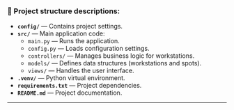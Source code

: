 
### 📌 Project structure descriptions:

- **`config/`** — Contains project settings.
- **`src/`** — Main application code:
  - `main.py` — Runs the application.
  - `config.py` — Loads configuration settings.
  - `controllers/` — Manages business logic for workstations.
  - `models/` — Defines data structures (workstations and spots).
  - `views/` — Handles the user interface.
- **`.venv/`** — Python virtual environment.
- **`requirements.txt`** — Project dependencies.
- **`README.md`** — Project documentation.

---


